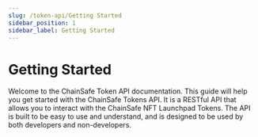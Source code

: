 ```yaml
---
slug: /token-api/Getting Started
sidebar_position: 1
sidebar_label: Getting Started
---
```


# Getting Started

Welcome to the ChainSafe Token API documentation. This guide will help you get started with the ChainSafe Tokens API.
It is a RESTful API that allows you to interact with the ChainSafe NFT Launchpad Tokens. The API is built to be easy to use and understand, and is designed to be used by both developers and non-developers.
